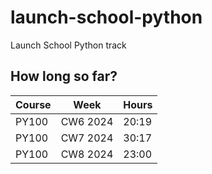 # launch-school-python
Launch School Python track

## How long so far?

| Course    | Week      |   Hours   |
| ----------|-----------|-----------|
| PY100     | CW6 2024  |   20:19   |
| PY100     | CW7 2024  |   30:17   |  
| PY100     | CW8 2024  |   23:00   |
